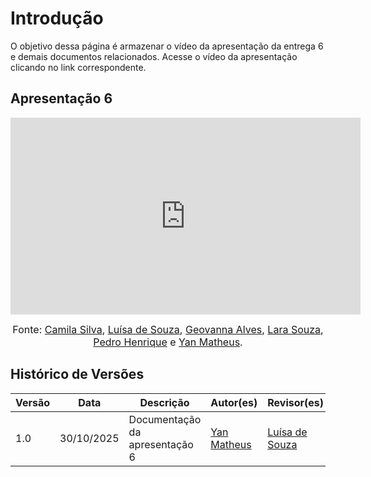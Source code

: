 # Introdução

O objetivo dessa página é armazenar o vídeo da apresentação da entrega 6 e demais documentos relacionados. Acesse o vídeo da apresentação clicando no link correspondente.

## Apresentação 6

<iframe width="560" height="315" src="https://www.youtube.com/embed/LXvS1r1e32I?si=4LEdAhMu810dJVVO" title="YouTube video player" frameborder="0" allow="accelerometer; autoplay; clipboard-write; encrypted-media; gyroscope; picture-in-picture; web-share" referrerpolicy="strict-origin-when-cross-origin" allowfullscreen></iframe>

<font size="3"><p style="text-align: center">Fonte: [Camila Silva](https://github.com/CamilaSilvaC), [Luísa de Souza](https://github.com/luisa12ll), [Geovanna Alves](https://github.com/GeovannaUmbelino), [Lara Souza](https://github.com/mel14-hub), [Pedro Henrique](https://github.com/pedrohpsantos) e [Yan Matheus](https://github.com/Yanmatheus0812).</p></font>

## Histórico de Versões

| Versão | Data       | Descrição                      | Autor(es)                                        | Revisor(es)                                    |
| ------ | ---------- | ------------------------------ | ------------------------------------------------ | ---------------------------------------------- |
| 1.0    | 30/10/2025 | Documentação da apresentação 6 | [Yan Matheus](https://github.com/Yanmatheus0812) | [Luísa de Souza](https://github.com/luisa12ll) |

